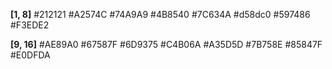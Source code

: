 **[1, 8]**
#212121
#A2574C
#74A9A9
#4B8540
#7C634A
#d58dc0
#597486
#F3EDE2

**[9, 16]**
#AE89A0
#67587F
#6D9375
#C4B06A
#A35D5D
#7B758E
#85847F
#E0DFDA